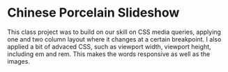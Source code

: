 # Chinese Porcelain Slideshow
This class project was to build on our skill on CSS media queries, applying one and two column layout where it changes at a certain breakpoint.
I also applied a bit of advaced CSS, such as viewport width, viewport height, including em and rem. This makes the words responsive as well as the images.
